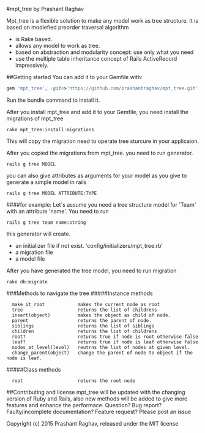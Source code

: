 #mpt_tree
by Prashant Raghav

Mpt_tree is a flexible solution to make any model work as tree structure. It is based on modiefied preorder traversal algorithm

* is Rake based.
* allows any model to work as tree.
* based on abstraction and modularity concept: use only what you need
* use the multiple table inheritance concept of Rails ActiveRecord impressively.


##Getting started
You can add it to your Gemfile with:
```ruby
gem 'mpt_tree', :git=>'https://github.com/prashantraghav/mpt_tree.git'
```
Run the bundle command to install it.

After you install mpt_tree and add it to your Gemfile, you need install the migrations of mpt_tree
```console
rake mpt_tree:install:migrations
```
This will copy the migration need to operate tree sturcure in your applicaion. 

After you copied the migrations from mpt_tree. you need to run generator.
```console
rails g tree MODEL
```
you can also give attributes as arguments for your model as you give to generate a simple model in rails
```console
rails g tree MODEL ATTRIBUTE:TYPE
```
####for example: 
Let`s assume you need a tree structure model for 'Team' with an attribute 'name'. You need to run
```console
rails g tree team name:string
```

this generator will create.
- an initializer file if not exist. 'config/initializers/mpt_tree.rb'
- a migration file 
- a model file

After you have generated the tree model, you need to run migration
```console
rake db:migrate
```

###Methods to navigate the tree
#####Instance methods
```console
  make_it_root            makes the current node as root
  tree                    returns the list of childrens
  insert(object)          makes the object as child of node.
  parent                  returns the parent of node.
  siblings                returns the list of siblings
  children                returns the list of childrens
  root?                   returns true if node is root otherwise false
  leaf?                   returns true if node is leaf otherwise false
  nodes_at_level(level)   reutrns the list of nodes at given level.
  change_parent(object)   change the parent of node to object if the node is leaf.     
```
#####Class methods
```console
  root                    returns the root node
```

##Contributing and license
mpt_tree will be updated with the changing version of Ruby and Rails, also new methods will be added to give more features and enhance the performace.
Question? Bug report? Faulty/incomplete documentation? Feature request? Please post an issue

Copyright (c) 2015 Prashant Raghav, released under the MIT license
